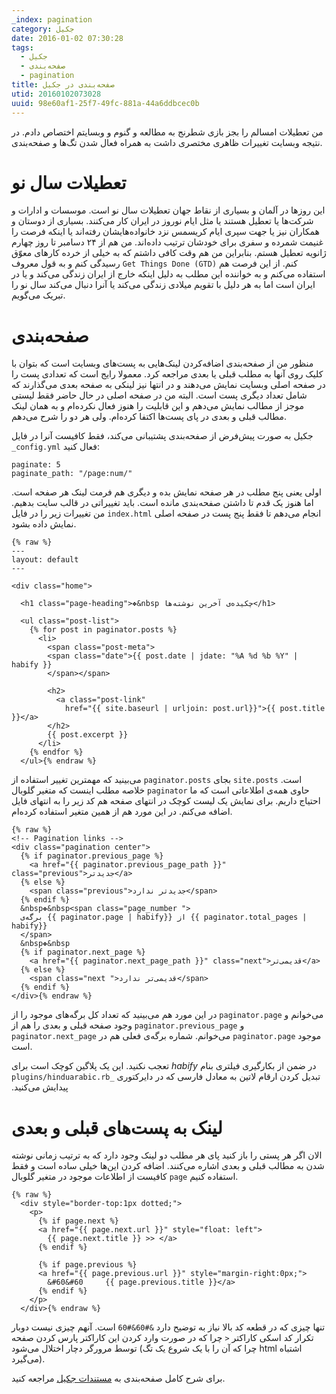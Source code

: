 ```yaml
---
_index: pagination
category: جکیل
date: 2016-01-02 07:30:28
tags:
  - جکیل
  - صفحه‌بندی
  - pagination
title: صفحه‌بندی در جکیل
utid: 20160102073028
uuid: 98e60af1-25f7-49fc-881a-44a6ddbcec0b
---
```

من تعطیلات امسالم را بجز بازی شطرنج به مطالعه و گنوم و وبسایتم اختصاص دادم. در نتیجه وبسایت تغییرات ظاهری مختصری داشت به همراه فعال شدن تگ‌ها و صفحه‌بندی.

# تعطیلات سال نو
این روزها در آلمان و بسیاری از نقاط جهان تعطیلات سال نو است. موسسات و ادارات و شرکت‌ها یا تعطیل هستند یا مثل ایام نوروز در ایران کار می‌کنند. بسیاری از دوستان و همکاران نیز یا جهت سپری ایام کریسمس نزد خانواده‌هایشان رفته‌اند یا اینکه فرصت را غنیمت شمرده و سفری برای خودشان ترتیب داده‌اند. من هم از ۲۴ دسامبر تا روز چهارم ژانویه تعطیل هستم. بنابراین من هم وقت کافی داشتم که به خیلی از خرده کارهای معوّق رسیدگی کنم و به قول معروف `Get Things Done (GTD)` کنم. از این فرصت هم استفاده می‌کنم و به خواننده این مطلب به دلیل اینکه خارج از ایران زندگی می‌کند و یا در ایران است اما به هر دلیل با تقویم میلادی زندگی می‌کند یا آنرا دنبال می‌کند سال نو را تبریک می‌گویم.

# صفحه‌بندی
منظور من از صفحه‌بندی اضافه‌کردن لینک‌هایی به پست‌های وبسایت است که بتوان با کلیک روی آنها به مطلب قبلی یا بعدی مراجعه کرد. معمولا رایج است که تعدادی پست را در صفحه اصلی وبسایت نمایش می‌دهند و در انتها نیز لینکی به صفحه بعدی می‌گذارند که شامل تعداد دیگری پست است. البته من در صفحه اصلی در حال حاضر فقط لیستی موجز از مطالب نمایش می‌دهم و این قابلیت را هنوز فعال نکرده‌ام و به همان لینک مطالب قبلی و بعدی در پای پست‌ها اکتفا کرده‌ام. ولی هر دو را شرح می‌دهم.


جکیل به صورت پیش‌فرض از صفحه‌بندی پشتیبانی می‌کند، فقط کافیست آنرا در فایل `_config.yml` فعال کنید:


	paginate: 5
	paginate_path: "/page:num/"



اولی یعنی پنج مطلب در هر صفحه نمایش بده و دیگری هم فرمت لینک هر صفحه است. اما هنوز یک قدم تا داشتن صفحه‌بندی مانده است. باید تغییراتی در قالب سایت بدهیم. من تغییرات زیر را در فایل `index.html` انجام می‌دهم تا فقط پنج پست در صفحه اصلی نمایش داده بشود.


	{% raw %}
	---
	layout: default
	---
	
	<div class="home">
	
	  <h1 class="page-heading">❖&nbsp چکیده‌ی آخرین نوشته‌ها</h1>
	
	  <ul class="post-list">
	    {% for post in paginator.posts %}
	      <li>
	        <span class="post-meta">
	        <span class="date">{{ post.date | jdate: "%A %d %b %Y" | habify }}
	        </span></span>
	
	        <h2>
	          <a class="post-link" 
	            href="{{ site.baseurl | urljoin: post.url}}">{{ post.title }}</a>
	        </h2>
	        {{ post.excerpt }}
	      </li>
	    {% endfor %}
	  </ul>{% endraw %}



می‌بینید که مهمترین تغییر استفاده از `paginator.posts` بجای `site.posts` است. خلاصه مطلب اینست که متغیر گلوبال `paginator` حاوی همه‌ی اطلاعاتی است که ما احتیاج داریم. برای نمایش یک لیست کوچک در انتهای صفحه هم کد زیر را به انتهای فایل اضافه می‌کنم. در این مورد هم از همین متغیر استفاده کرده‌ام.


	{% raw %}
	<!-- Pagination links -->
	<div class="pagination center">
	  {% if paginator.previous_page %}
	    <a href="{{ paginator.previous_page_path }}" class="previous">جدیدتر</a>
	  {% else %}
	    <span class="previous">جدیدتر ندارد</span>
	  {% endif %}
	  &nbsp❖&nbsp<span class="page_number ">
	  برگه‌ی {{ paginator.page | habify}} از {{ paginator.total_pages | habify}}
	  </span> 
	  &nbsp❖&nbsp
	  {% if paginator.next_page %}
	    <a href="{{ paginator.next_page_path }}" class="next">قدیمی‌تر</a>
	  {% else %}
	    <span class="next ">قدیمی‌تر ندارد</span>
	  {% endif %}
	</div>{% endraw %}



در این مورد هم می‌بینید که تعداد کل برگه‌های موجود را از `paginator.page` می‌خوانم و وجود صفحه قبلی و بعدی را هم از `paginator.previous_page` و `paginator.next_page` می‌خوانم. شماره برگه‌ی فعلی هم در `paginator.page` موجود است.

در ضمن از بکارگیری فیلتری بنام ‫‫_habify_ تعجب نکنید. این یک پلاگین کوچک است برای تبدیل کردن ارقام لاتین به معادل فارسی که در دایرکتوری `_plugins/hinduarabic.rb` پیدایش می‌کنید.


# لینک به پست‌های قبلی و بعدی
الان اگر هر پستی را باز کنید پای هر مطلب دو لینک وجود دارد که به ترتیب زمانی نوشته شدن به مطالب قبلی و بعدی اشاره می‌کنند. اضافه کردن این‌ها خیلی ساده است و فقط کافیست از اطلاعات موجود در متغیر گلوبال `page` استفاده کنیم.


	{% raw %}
	  <div style="border-top:1px dotted;">
	    <p>
	      {% if page.next %}
	      <a href="{{ page.next.url }}" style="float: left"> 
	        {{ page.next.title }} >> </a>
	      {% endif %}
	
	      {% if page.previous %}
	      <a href="{{ page.previous.url }}" style="margin-right:0px;">
	        &#60&#60	 {{ page.previous.title }}</a>
	      {% endif %}
	    </p>
	  </div>{% endraw %}



تنها چیزی که در قطعه کد بالا نیاز به توضیح دارد `&#60&#60` است. آنهم چیزی نیست دوبار تکرار کد اسکی کاراکتر `<` چرا که در صورت وارد کردن این کاراکتر پارس کردن صفحه توسط مرورگر دچار اختلال می‌شود (چرا که آن را با یک شروع یک تگ html اشتباه می‌گیرد).


برای شرح کامل صفحه‌بندی به [مستندات جکیل](http://jekyllrb.com/docs/pagination/) مراجعه کنید.
